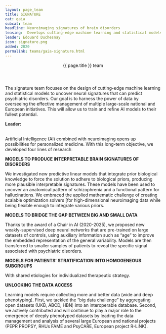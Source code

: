 ```yaml
---
layout: page_team
title: SIGNATURE
cat: gaia
subcat: team
headline: Neuroimaging signatures of brain disorders
teasing:  Develops cutting-edge machine learning and statistical models to uncover neural signatures that can stratify psychiatric disorders in the frame of large-scale national and European initiatives. 
leader: Edouard Duchesnay
icon: signature.png
added: 2020
permalink: teams/gaia-signature.html
---
```


<!-- Banner -->
<section id="banner">
<div class="content">
  <header><p>{{ page.title }} team</p></header>
  <p>
​The signature team focuses on the design of cutting-edge machine learning and statistical models to uncover neural signatures that can predict psychiatric disorders. Our goal is to harness the power of data by overseeing the effective management of multiple large-scale national and European initiatives. This will allow us to train and refine AI models to their fullest potential.
  </p>
  <p>
    <b> Leader: </b>
    <script>mail2("{{page.leader | replace: " ", "." | downcase}}", "cea", 3, "", "{{page.leader}}")</script>
  </p>
  
</div>
<span class="image object">
  <img src="{{site.url}}{{site.baseurl}}/images/labs/{{page.icon}}" alt="" />
</span>

</section>



<!-- Content -->
<br>
Artificial Intelligence (AI) combined with neuroimaging opens up possibilities for personalized medicine. With this long-term objective, we developed four lines of research:

**MODELS TO PRODUCE INT​​​ERPRETABLE BRAIN SIGNATURES OF DISORDERS**

We investigated new predictive linear models that integrate prior biological knowledge to force the solution to adhere to biological priors, producing more plausible interpretable signatures. These models have been used to uncover an anatomical pattern of schizophrenia and a functional pattern for hallucinations. We embraced the applied mathematic challenge of creating scalable optimization solvers [for high-dimensional neuroimaging data while being flexible enough to integrate various priors.

**MODELS TO ​​BRIDGE THE GAP BETWEEN BIG AND SMALL DATA**

Thanks to the award of a Chair in AI (2020-2025), we proposed new weakly-supervised deep neural networks that are pre-trained on large datasets of controls, using auxiliary information such as “age” to improve the embedded representation of the general variability. Models are then transferred to smaller samples of patients to reveal the specific signal associated with psychiatric disorders.

**MODELS FOR PA​​​TIENTS’ STRATIFICATION ​​INTO HOMOGENEOUS SUBGROUPS**

With shared etiologies for individualized therapeutic strategy.

**UNLOCKING TH​​​E DATA ACCESS**

Learning models require collecting more and better data (wide and deep phenotyping). First, we tackled the “big data challenge” by aggregating open datasets (UKB, ABCD, HBN) into an interoperable database. Second, we actively contributed and will continue to play a major role to the emergence of deeply phenotyped datasets by leading the data management and analysis of several large European and national projects (PEPR PROPSY, RHUs FAME and PsyCARE, European project R-LiNK). ​
